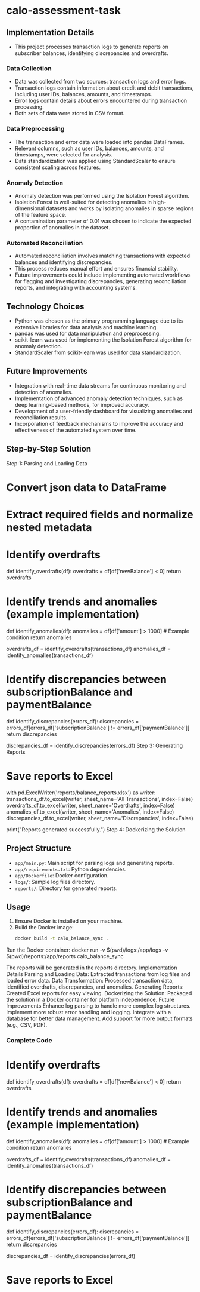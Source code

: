 # calo-assessment-task

## Implementation Details
- This project processes transaction logs to generate reports on subscriber balances, identifying discrepancies and overdrafts.
### Data Collection
- Data was collected from two sources: transaction logs and error logs.
- Transaction logs contain information about credit and debit transactions, including user IDs, balances, amounts, and timestamps.
- Error logs contain details about errors encountered during transaction processing.
- Both sets of data were stored in CSV format.

### Data Preprocessing
- The transaction and error data were loaded into pandas DataFrames.
- Relevant columns, such as user IDs, balances, amounts, and timestamps, were selected for analysis.
- Data standardization was applied using StandardScaler to ensure consistent scaling across features.

### Anomaly Detection
- Anomaly detection was performed using the Isolation Forest algorithm.
- Isolation Forest is well-suited for detecting anomalies in high-dimensional datasets and works by isolating anomalies in sparse regions of the feature space.
- A contamination parameter of 0.01 was chosen to indicate the expected proportion of anomalies in the dataset.

### Automated Reconciliation
- Automated reconciliation involves matching transactions with expected balances and identifying discrepancies.
- This process reduces manual effort and ensures financial stability.
- Future improvements could include implementing automated workflows for flagging and investigating discrepancies, generating reconciliation reports, and integrating with accounting systems.

## Technology Choices
- Python was chosen as the primary programming language due to its extensive libraries for data analysis and machine learning.
- pandas was used for data manipulation and preprocessing.
- scikit-learn was used for implementing the Isolation Forest algorithm for anomaly detection.
- StandardScaler from scikit-learn was used for data standardization.

## Future Improvements
- Integration with real-time data streams for continuous monitoring and detection of anomalies.
- Implementation of advanced anomaly detection techniques, such as deep learning-based methods, for improved accuracy.
- Development of a user-friendly dashboard for visualizing anomalies and reconciliation results.
- Incorporation of feedback mechanisms to improve the accuracy and effectiveness of the automated system over time.

## Step-by-Step Solution
Step 1: Parsing and Loading Data
# Convert json data to DataFrame

# Extract required fields and normalize nested metadata

# Identify overdrafts
def identify_overdrafts(df):
    overdrafts = df[df['newBalance'] < 0]
    return overdrafts

# Identify trends and anomalies (example implementation)
def identify_anomalies(df):
    anomalies = df[df['amount'] > 1000]  # Example condition
    return anomalies

overdrafts_df = identify_overdrafts(transactions_df)
anomalies_df = identify_anomalies(transactions_df)

# Identify discrepancies between subscriptionBalance and paymentBalance
def identify_discrepancies(errors_df):
    discrepancies = errors_df[errors_df['subscriptionBalance'] != errors_df['paymentBalance']]
    return discrepancies

discrepancies_df = identify_discrepancies(errors_df)
Step 3: Generating Reports

# Save reports to Excel
with pd.ExcelWriter('reports/balance_reports.xlsx') as writer:
    transactions_df.to_excel(writer, sheet_name='All Transactions', index=False)
    overdrafts_df.to_excel(writer, sheet_name='Overdrafts', index=False)
    anomalies_df.to_excel(writer, sheet_name='Anomalies', index=False)
    discrepancies_df.to_excel(writer, sheet_name='Discrepancies', index=False)

print("Reports generated successfully.")
Step 4: Dockerizing the Solution

## Project Structure

- `app/main.py`: Main script for parsing logs and generating reports.
- `app/requirements.txt`: Python dependencies.
- `app/Dockerfile`: Docker configuration.
- `logs/`: Sample log files directory.
- `reports/`: Directory for generated reports.

## Usage

1. Ensure Docker is installed on your machine.
2. Build the Docker image:
   ```sh
   docker build -t calo_balance_sync .
Run the Docker container:
docker run -v $(pwd)/logs:/app/logs -v $(pwd)/reports:/app/reports calo_balance_sync

The reports will be generated in the reports directory.
Implementation Details
Parsing and Loading Data: Extracted transactions from log files and loaded error data.
Data Transformation: Processed transaction data, identified overdrafts, discrepancies, and anomalies.
Generating Reports: Created Excel reports for easy viewing.
Dockerizing the Solution: Packaged the solution in a Docker container for platform independence.
Future Improvements
Enhance log parsing to handle more complex log structures.
Implement more robust error handling and logging.
Integrate with a database for better data management.
Add support for more output formats (e.g., CSV, PDF).

### Complete Code


# Identify overdrafts
def identify_overdrafts(df):
    overdrafts = df[df['newBalance'] < 0]
    return overdrafts

# Identify trends and anomalies (example implementation)
def identify_anomalies(df):
    anomalies = df[df['amount'] > 1000]  # Example condition
    return anomalies

overdrafts_df = identify_overdrafts(transactions_df)
anomalies_df = identify_anomalies(transactions_df)

# Identify discrepancies between subscriptionBalance and paymentBalance
def identify_discrepancies(errors_df):
    discrepancies = errors_df[errors_df['subscriptionBalance'] != errors_df['paymentBalance']]
    return discrepancies

discrepancies_df = identify_discrepancies(errors_df)

# Save reports to Excel

